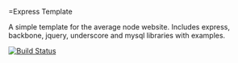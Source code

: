 =Express Template

A simple template for the average node website.
Includes express, backbone, jquery, underscore and mysql libraries with examples.



[![Build Status](https://secure.travis-ci.org/Qazzian/expressTemplate.png?branch=master)](http://travis-ci.org/Qazzian/expressTemplate)

